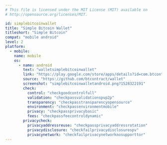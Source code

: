 ```yaml
---
# This file is licensed under the MIT License (MIT) available on
# http://opensource.org/licenses/MIT.

id: simplebitcoinwallet
title: "Simple Bitcoin Wallet"
titleshort: "Simple Bitcoin"
compat: "mobile android"
level: 2
platform:
  - mobile:
    name: mobile
    os:
      - name: android
        text: "walletsimplebitcoinwallet"
        link: "https://play.google.com/store/apps/details?id=com.btcontract.wallet"
        source: "https://github.com/btcontract/wallet"
        screenshot: "simplebitcoinwalletandroid.png?1528322191"
        check:
          control: "checkgoodcontrolfull"
          validation: "checkpassvalidationspvp2p"
          transparency: "checkpasstransparencyopensource"
          environment: "checkpassenvironmentmobile"
          privacy: "checkpassprivacybasic"
          fees: "checkpassfeecontroldynamic"
        privacycheck:
          privacyaddressreuse: "checkpassprivacyaddressrotation"
          privacydisclosure: "checkfailprivacydisclosurespv"
          privacynetwork: "checkfailprivacynetworknosupporttor"
---
```

